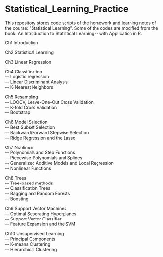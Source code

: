 # Statistical_Learning_Practice

This repository stores code scripts of the homework and learning notes of the course:  "Statistical Learning". Some of the codes are modified from the book: An Introduction to Statistical Learning-- with Application in R.

Ch1 Introduction

Ch2 Statistical Learning 

Ch3 Linear Regression 

Ch4 Classification <br>
  -- Logistic regression <br>
  -- Linear Discriminant Analysis <br>
  -- K-Nearest Neighbors <br>

Ch5 Resampling <br>
  -- LOOCV, Leave-One-Out Cross Validation <br>
  -- K-fold Cross Validation <br>
  -- Bootstrap <br>

Ch6 Model Selection <br>
  -- Best Subset Selection <br>
  -- Backward/Forward Stepwise Selection <br>
  -- Ridge Regression and the Lasso <br>

Ch7 Nonlinear <br>
  -- Polynomials and Step Functions <br>
  -- Piecewise-Polynomials and Splines <br>
  -- Generalized Additive Models and Local Regression <br>
  -- Nonlinear Functions <br>

Ch8 Trees<br>
  -- Tree-based methods <br>
  -- Classification Trees <br>
  -- Bagging and Random Forests <br>
  -- Boosting <br>

Ch9 Support Vector Machines<br>
  -- Optimal Seperating Hyperplanes <br>
  -- Support Vector Classifier <br>
  -- Feature Expansion and the SVM <br>

Ch10 Unsupervised Learning <br>
  -- Principal Components <br>
  -- K-means Clustering <br>
  -- Hierarchical Clustering <br>
